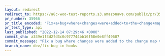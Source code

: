 ```yaml
---
layout: redirect
redirect_to: https://a8c-woo-test-reports.s3.amazonaws.com/public/pr/35966/api/index.html
pr_number: 35966
pr_title_encoded: "Fix+a+bug+where+changes+were+added+to+the+change+map+via+callback"
pr_test_type: api
last_published: "2022-12-14 07:29:46 +0000"
commit_sha: a339e1f3d2fd3c0c977744bb16f58e0e8ff49607
commit_message: "Fix a bug where changes were added to the change map via callback"
branch_name: dev/fix-bug-in-hooks
---
```

